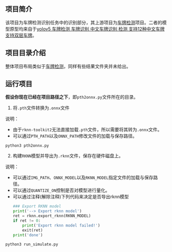 ## 项目简介

该项目为车牌检测识别任务中的识别部分，其上游项目为[车牌检测](https://github.com/zhang-jiaqi-1207/plate-detect-pt2rk)项目。二者的模型原型均来自于[yolov5 车牌检测 车牌识别 中文车牌识别 检测 支持12种中文车牌 支持双层车牌](https://github.com/we0091234/Chinese_license_plate_detection_recognition)。

## 项目目录介绍

整体项目布局类似于[车牌检测](https://github.com/zhang-jiaqi-1207/plate-detect-pt2rk)，同样有些结果文件夹并未给出。

## 运行项目
**假设你现在已经在项目路径之下**，即`pth2onnx.py`文件所在的目录。

1. 将`.pth`文件转换为`.onnx`文件

说明：
- 由于`rknn-toolkit2`无法直接加载`.pth`文件，所以需要将其转为`.onnx`文件。
- 可以通过`PTH_PATH`以及`ONNX_PATH`修改文件的加载与保存路径。

```shell
python3 pth2onnx.py
```

2. 构建`RKNN`模型并导出为`.rknn`文件，保存在硬件磁盘上。

说明：
- 可以通过`IMG_PATH`、`ONNX_MODEL`以及`RKNN_MODEL`指定文件的加载与保存路径。
- 可以通过`QUANTIZE_ON`控制是否对模型进行量化。
- 可以通过注释(解除注释)下列代码来决定是否导出rknn模型
    ```python
    ### Export RKNN model
    print('--> Export rknn model')
    ret = rknn.export_rknn(RKNN_MODEL)
    if ret != 0:
        print('Export rknn model failed!')
        exit(ret)
    print('done')
    ```

```shell
python3 run_simulate.py
```